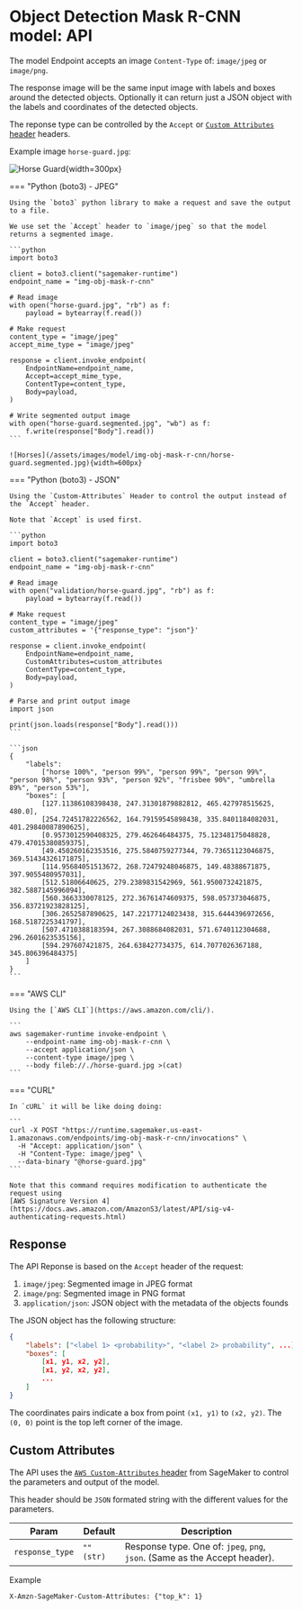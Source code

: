 # Object Detection Mask R-CNN model: API

The model Endpoint accepts an image `Content-Type` of: `image/jpeg` or `image/png`.

The response image will be the same input image with labels and boxes around the detected objects.
Optionally it can return just a JSON object with the labels and coordinates of the detected objects.

The reponse type can be controlled by the `Accept` or [`Custom Attributes` header](https://docs.aws.amazon.com/sagemaker/latest/APIReference/API_runtime_InvokeEndpoint.html#API_runtime_InvokeEndpoint_RequestSyntax) headers.

Example image `horse-guard.jpg`:

![Horse Guard](/assets/images/model/img-obj-mask-r-cnn/horse-guard.jpg){width=300px}

=== "Python (boto3) - JPEG"

    Using the `boto3` python library to make a request and save the output to a file.

    We use set the `Accept` header to `image/jpeg` so that the model returns a segmented image.

    ```python
    import boto3

    client = boto3.client("sagemaker-runtime")
    endpoint_name = "img-obj-mask-r-cnn"

    # Read image
    with open("horse-guard.jpg", "rb") as f:
        payload = bytearray(f.read())

    # Make request
    content_type = "image/jpeg"
    accept_mime_type = "image/jpeg"

    response = client.invoke_endpoint(
        EndpointName=endpoint_name,
        Accept=accept_mime_type,
        ContentType=content_type,
        Body=payload,
    )

    # Write segmented output image
    with open("horse-guard.segmented.jpg", "wb") as f:
        f.write(response["Body"].read())
    ```

    ![Horses](/assets/images/model/img-obj-mask-r-cnn/horse-guard.segmented.jpg){width=600px}

=== "Python (boto3) - JSON"

    Using the `Custom-Attributes` Header to control the output instead of the `Accept` header.

    Note that `Accept` is used first.

    ```python
    import boto3

    client = boto3.client("sagemaker-runtime")
    endpoint_name = "img-obj-mask-r-cnn"

    # Read image
    with open("validation/horse-guard.jpg", "rb") as f:
        payload = bytearray(f.read())

    # Make request
    content_type = "image/jpeg"
    custom_attributes = '{"response_type": "json"}'

    response = client.invoke_endpoint(
        EndpointName=endpoint_name,
        CustomAttributes=custom_attributes
        ContentType=content_type,
        Body=payload,
    )

    # Parse and print output image
    import json

    print(json.loads(response["Body"].read()))
    ```

    ```json
    {
        "labels":
            ["horse 100%", "person 99%", "person 99%", "person 99%", "person 98%", "person 93%", "person 92%", "frisbee 90%", "umbrella 89%", "person 53%"],
        "boxes": [
            [127.11386108398438, 247.31301879882812, 465.427978515625, 480.0],
            [254.72451782226562, 164.79159545898438, 335.8401184082031, 401.29840087890625],
            [0.9573012590408325, 279.462646484375, 75.12348175048828, 479.47015380859375],
            [49.450260162353516, 275.5840759277344, 79.73651123046875, 369.51434326171875],
            [114.95684051513672, 268.72479248046875, 149.48388671875, 397.9055480957031],
            [512.51806640625, 279.2389831542969, 561.9500732421875, 382.5887145996094],
            [560.3663330078125, 272.36761474609375, 598.057373046875, 356.83721923828125],
            [306.2652587890625, 147.22177124023438, 315.6444396972656, 168.5187225341797],
            [507.4710388183594, 267.3088684082031, 571.6740112304688, 296.2601623535156],
            [594.297607421875, 264.638427734375, 614.7077026367188, 345.806396484375]
        ]
    }
    ```

=== "AWS CLI"

    Using the [`AWS CLI`](https://aws.amazon.com/cli/).

    ```
    aws sagemaker-runtime invoke-endpoint \
        --endpoint-name img-obj-mask-r-cnn \
        --accept application/json \
        --content-type image/jpeg \
        --body fileb://./horse-guard.jpg >(cat)
    ```

=== "CURL"

    In `cURL` it will be like doing doing:

    ```
    curl -X POST "https://runtime.sagemaker.us-east-1.amazonaws.com/endpoints/img-obj-mask-r-cnn/invocations" \
      -H "Accept: application/json" \
      -H "Content-Type: image/jpeg" \
      --data-binary "@horse-guard.jpg"
    ```

    Note that this command requires modification to authenticate the request using
    [AWS Signature Version 4](https://docs.aws.amazon.com/AmazonS3/latest/API/sig-v4-authenticating-requests.html)


## Response

The API Reponse is based on the `Accept` header of the request:

1. `image/jpeg`: Segmented image in JPEG format
1. `image/png`: Segmented image in PNG format
1. `application/json`: JSON object with the metadata of the objects founds

The JSON object has the following structure:

```json
{
    "labels": ["<label 1> <probability>", "<label 2> probability", ...],
    "boxes": [
        [x1, y1, x2, y2],
        [x1, y2, x2, y2],
        ...
    ]
}
```

The coordinates pairs indicate a box from point `(x1, y1)` to `(x2, y2)`.
The `(0, 0)` point is the top left corner of the image.

## Custom Attributes

The API uses the
[`AWS Custom-Attributes` header](https://docs.aws.amazon.com/sagemaker/latest/APIReference/API_runtime_InvokeEndpoint.html)
from SageMaker to control the parameters and output of the model.

This header should be `JSON` formated string with the different values for the parameters.

| Param | Default | Description |
|---|---|---|
| `response_type` | `""` `(str)` | Response type. One of: `jpeg`, `png`, `json`. (Same as the Accept header). |

Example

```
X-Amzn-SageMaker-Custom-Attributes: {"top_k": 1}
```
